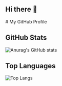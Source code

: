 ## Hi there 👋

<!--
**Ferrykun07/ferrykun07** is a ✨ _special_ ✨ repository because its `README.md` (this file) appears on your GitHub profile.

Here are some ideas to get you started:

- 🔭 I’m currently working on ...
- 🌱 I’m currently learning ...
- 👯 I’m looking to collaborate on ...
- 🤔 I’m looking for help with ...
- 💬 Ask me about ...
- 📫 How to reach me: ...
- 😄 Pronouns: ...
- ⚡ Fun fact: ...
--># My GitHub Profile

## GitHub Stats
![Anurag's GitHub stats](https://github-readme-stats.vercel.app/api?username=Ferrykun07&show_icons=true&theme=line)

## Top Languages
![Top Langs](https://github-readme-stats.vercel.app/api/top-langs/?username=Ferrykun07&layout=compact&theme=line)
